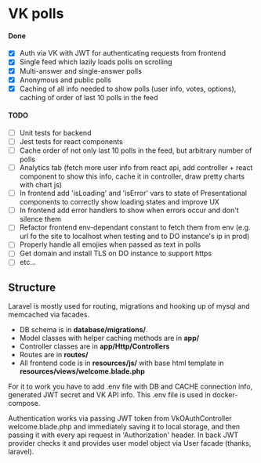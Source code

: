 # VK polls

#### Done
- [x] Auth via VK with JWT for authenticating requests from frontend
- [x] Single feed which lazily loads polls on scrolling
- [x] Multi-answer and single-answer polls
- [x] Anonymous and public polls
- [x] Caching of all info needed to show polls (user info, votes, options), caching of order of last 10 polls in the feed

#### TODO
- [ ] Unit tests for backend
- [ ] Jest tests for react components
- [ ] Cache order of not only last 10 polls in the feed, but arbitrary number of polls
- [ ] Analytics tab (fetch more user info from react api, add controller + react component to show this info,
    cache it in controller, draw pretty charts with chart js)
- [ ] In frontend add 'isLoading' and 'isError' vars to state of Presentational components to correctly show loading states and improve UX
- [ ] In frontend add error handlers to show when errors occur and don't silence them
- [ ] Refactor frontend env-dependant constant to fetch them from env (e.g. url fo the site to localhost when testing and to DO instance's ip in prod)
- [ ] Properly handle all emojies when passed as text in polls
- [ ] Get domain and install TLS on DO instance to support https
- [ ] etc...
## Structure

Laravel is mostly used for routing, migrations and hooking up of mysql and memcached via facades.

- DB schema is in **database/migrations/**.
- Model classes with helper caching methods are in **app/**
- Controller classes are in **app/Http/Controllers**
- Routes are in **routes/**
- All frontend code is in **resources/js/** with base html template in **resources/views/welcome.blade.php**

For it to work you have to add .env file with DB and CACHE connection info, generated JWT secret and VK API info. This .env file is used in docker-compose.

Authentication works via passing JWT token from VkOAuthController welcome.blade.php and immediately saving
it to local storage, and then passing it with every api request in 'Authorization' header. 
In back JWT provider checks it and provides user model object via User facade (thanks, laravel).